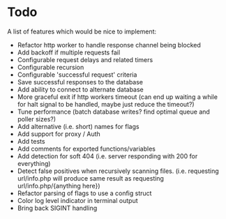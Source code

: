 # Todo

A list of features which would be nice to implement:

* Refactor http worker to handle response channel being blocked
* Add backoff if multiple requests fail
* Configurable request delays and related timers
* Configurable recursion
* Configurable 'successful request' criteria
* Save successful responses to the database
* Add ability to connect to alternate database
* More graceful exit if http workers timeout (can end up waiting a while for halt signal to be handled, maybe just reduce the timeout?)
* Tune performance (batch database writes? find optimal queue and poller sizes?)
* Add alternative (i.e. short) names for flags
* Add support for proxy / Auth
* Add tests
* Add comments for exported functions/variables
* Add detection for soft 404 (i.e. server responding with 200 for everything)
* Detect false positives when recursively scanning files. (i.e. requesting url/info.php will produce same result as requesting url/info.php/{anything here})
* Refactor parsing of flags to use a config struct
* Color log level indicator in terminal output
* Bring back SIGINT handling